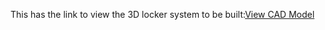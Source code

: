 This has the link to view the 3D locker system to be built:[View CAD Model]( https://cad.onshape.com/documents/d6f783b8744a9c2c2abf9304/w/079ec7da08eba23fccab71d5/e/7dcf20ee6f9dd929a6a0f358?renderMode=0&uiState=6880fa83e7f6b76d33d073fe)
